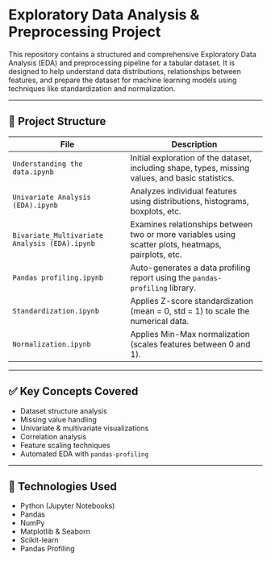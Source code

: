 # Exploratory Data Analysis & Preprocessing Project

This repository contains a structured and comprehensive Exploratory Data Analysis (EDA) and preprocessing pipeline for a tabular dataset. It is designed to help understand data distributions, relationships between features, and prepare the dataset for machine learning models using techniques like standardization and normalization.

---

## 📁 Project Structure

| File | Description |
|------|-------------|
| `Understanding the data.ipynb` | Initial exploration of the dataset, including shape, types, missing values, and basic statistics. |
| `Univariate Analysis (EDA).ipynb` | Analyzes individual features using distributions, histograms, boxplots, etc. |
| `Bivariate_Multivariate Analysis (EDA).ipynb` | Examines relationships between two or more variables using scatter plots, heatmaps, pairplots, etc. |
| `Pandas profiling.ipynb` | Auto-generates a data profiling report using the `pandas-profiling` library. |
| `Standardization.ipynb` | Applies Z-score standardization (mean = 0, std = 1) to scale the numerical data. |
| `Normalization.ipynb` | Applies Min-Max normalization (scales features between 0 and 1). |

---

## ✅ Key Concepts Covered

- Dataset structure analysis
- Missing value handling
- Univariate & multivariate visualizations
- Correlation analysis
- Feature scaling techniques
- Automated EDA with `pandas-profiling`

---

## 🧰 Technologies Used

- Python (Jupyter Notebooks)
- Pandas
- NumPy
- Matplotlib & Seaborn
- Scikit-learn
- Pandas Profiling
